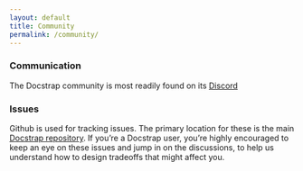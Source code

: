 ```yaml
---
layout: default
title: Community
permalink: /community/
---
```


### Communication
The Docstrap community is most readily found on its [Discord](https://discord.gg/pRG332)

### Issues
Github is used for tracking issues. The primary location for these is the main [Docstrap repository](https://github.com/rebelstackio/docstrap/issues).
If you’re a Docstrap user, you’re highly encouraged to keep an eye on these issues and jump in on the discussions, to help us understand how to design tradeoffs that might affect you.